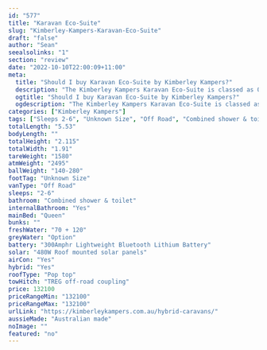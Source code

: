 ```yaml
---
id: "577"
title: "Karavan Eco-Suite"
slug: "Kimberley-Kampers-Karavan-Eco-Suite"
draft: "false"
author: "Sean"
seealsolinks: "1"
section: "review"
date: "2022-10-10T22:00:09+11:00"
meta:
  title: "Should I buy Karavan Eco-Suite by Kimberley Kampers?"
  description: "The Kimberley Kampers Karavan Eco-Suite is classed as Off Road, and sleeps 2-6 people. It is Australian made and comes in at Unknown Size. It generally has Combined shower & toilet."
  ogtitle: "Should I buy Karavan Eco-Suite by Kimberley Kampers?"
  ogdescription: "The Kimberley Kampers Karavan Eco-Suite is classed as Off Road, and sleeps 2-6 people. It is Australian made and comes in at Unknown Size. It generally has Combined shower & toilet."
categories: ["Kimberley Kampers"]
tags: ["Sleeps 2-6", "Unknown Size", "Off Road", "Combined shower & toilet", "Pop top", "Over 100k", "Australian made"]
totalLength: "5.53"
bodyLength: ""
totalHeight: "2.115"
totalWidth: "1.91"
tareWeight: "1580"
atmWeight: "2495"
ballWeight: "140-280"
footTag: "Unknown Size"
vanType: "Off Road"
sleeps: "2-6"
bathroom: "Combined shower & toilet"
internalBathroom: "Yes"
mainBed: "Queen"
bunks: ""
freshWater: "70 + 120"
greyWater: "Option"
battery: "300Amphr Lightweight Bluetooth Lithium Battery"
solar: "480W Roof mounted solar panels"
airCon: "Yes"
hybrid: "Yes"
roofType: "Pop top"
towHitch: "TREG off-road coupling"
price: 132100
priceRangeMin: "132100"
priceRangeMax: "132100"
urlLink: "https://kimberleykampers.com.au/hybrid-caravans/"
aussieMade: "Australian made"
noImage: ""
featured: "no"
---
```

